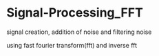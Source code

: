 # Signal-Processing_FFT

signal creation, addition of noise and filtering noise

using fast fourier transform(fft) and inverse fft
